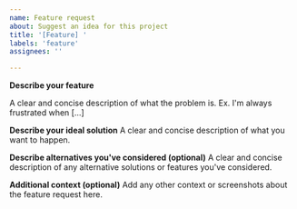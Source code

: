 ```yaml
---
name: Feature request
about: Suggest an idea for this project
title: '[Feature] '
labels: 'feature'
assignees: ''

---
```


**Describe your feature**

A clear and concise description of what the problem is. Ex. I'm always frustrated when [...]

**Describe your ideal solution**
A clear and concise description of what you want to happen.

**Describe alternatives you've considered (optional)**
A clear and concise description of any alternative solutions or features you've considered.

**Additional context (optional)**
Add any other context or screenshots about the feature request here.
